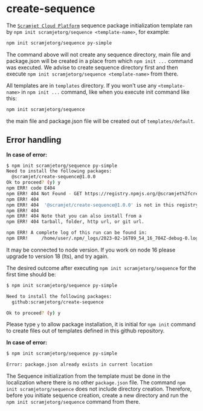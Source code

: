 # create-sequence

The [`Scramjet Cloud Platform`](https://docs.scramjet.org/platform) sequence package
initialization template ran by `npm init scramjetorg/sequence <template-name>`, for example:

```bash
npm init scramjetorg/sequence py-simple
```

The command above will not create any sequence directory, main file and package.json will be created in a place from which `npm init ...` command was executed. We advise to create sequence directory first and then execute `npm init scramjetorg/sequence <template-name>` from there.

All templates are in `templates` directory. If you won't use any `<template-name>` in `npm init ...` command, like when you execute init command like this:

```bash
npm init scramjetorg/sequence
```

the main file and package.json file will be created out of `templates/default`.

## Error handling

**In case of error:**

```bash
$ npm init scramjetorg/sequence py-simple
Need to install the following packages:
  @scramjet/create-sequence@1.0.0
Ok to proceed? (y) y
npm ERR! code E404
npm ERR! 404 Not Found - GET https://registry.npmjs.org/@scramjet%2fcreate-sequence - Not found
npm ERR! 404 
npm ERR! 404  '@scramjet/create-sequence@1.0.0' is not in this registry.
npm ERR! 404 
npm ERR! 404 Note that you can also install from a
npm ERR! 404 tarball, folder, http url, or git url.

npm ERR! A complete log of this run can be found in:
npm ERR!     /home/user/.npm/_logs/2023-02-16T09_54_16_704Z-debug-0.log
```

It may be connected to node version. If you work on node 16 please upgrade to version 18 (lts), and try again.

The desired outcome after executing `npm init scramjetorg/sequence` for the first time should be:

```bash
$ npm init scramjetorg/sequence py-simple

Need to install the following packages:
  github:scramjetorg/create-sequence

Ok to proceed? (y) y
```

Please type `y` to allow package installation, it is initial for `npm init` command to create files out of templates defined in this github repository.

**In case of error:**

```bash
$ npm init scramjetorg/sequence py-simple

Error: package.json already exists in current location
```

The Sequence initialization from the template must be done in the localization where there is no other `package.json` file.
The command `npm init scramjetorg/sequence` does not include directory creation. Therefore, before you initiate sequence creation, create a new directory and run the `npm init scramjetorg/sequence` command from there.
